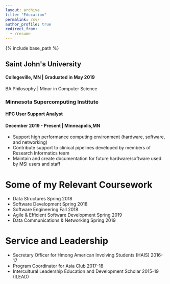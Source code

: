 ```yaml
---
layout: archive
title: "Education"
permalink: /cv/
author_profile: true
redirect_from:
  - /resume
---
```


{% include base_path %}

## Saint John's University
#### Collegeville, MN | Graduated in May 2019
BA Philosophy | Minor in Computer Science


### Minnesota Supercomputing Institute
#### HPC User Support Analyst
#### December 2019 - Present | Minneapolis,MN
* Support high performance computing environment (hardware, software, and networking)
* Contribute support to clinical pipelines developed by members of Research Informatics team
* Maintain and create documentation for future hardware/software used by MSI users and staff



Some of my Relevant Coursework
======
  * Data Structures Spring 2018
  * Software Development Spring 2018
  * Software Engineering Fall 2018
  * Agile & Efficient Software Development Spring 2019
  * Data Communications & Networking Spring 2019


Service and Leadership
======
* Secretary Officer for Hmong American Involving Students (HAIS) 2016-17
* Program Coordinator for Asia Club 2017-18
* Intercultural Leadership Education and Development Scholar 2015-19 (ILEAD)
